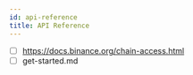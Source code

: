 ```yaml
---
id: api-reference
title: API Reference
---
```


- [ ] https://docs.binance.org/chain-access.html
- [ ] get-started.md
